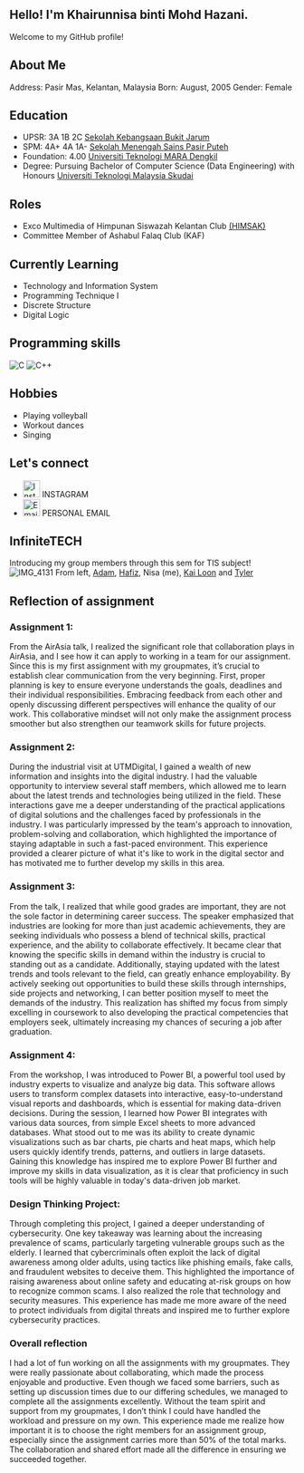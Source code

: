 ## Hello! I'm Khairunnisa binti Mohd Hazani.

Welcome to my GitHub profile!

## About Me

Address: Pasir Mas, Kelantan, Malaysia
Born: August, 2005
Gender: Female

## Education

- UPSR: 3A 1B 2C [Sekolah Kebangsaan Bukit Jarum](https://www.facebook.com/sekkebBukitJarum/?locale=ms_MY)
- SPM: 4A+ 4A 1A- [Sekolah Menengah Sains Pasir Puteh](https://www.facebook.com/SMSPPp/?locale=ms_MY)
- Foundation: 4.00 [Universiti Teknologi MARA Dengkil](https://selangor.uitm.edu.my/index.php/en/ucampuses/kampus-dengkil)
- Degree: Pursuing Bachelor of Computer Science (Data Engineering) with Honours [Universiti Teknologi Malaysia Skudai](https://www.utm.my/)

## Roles

- Exco Multimedia of Himpunan Siswazah Kelantan Club [(HIMSAK)](https://www.instagram.com/himsak_utm?igsh=MXc3c3UxM3R4eXY4Zg==)
- Committee Member of Ashabul Falaq Club (KAF)

## Currently Learning

- Technology and Information System
- Programming Technique I
- Discrete Structure
- Digital Logic

## Programming skills

![C](https://img.shields.io/badge/C-blue.svg)
![C++](https://img.shields.io/badge/C++-pink.svg)

## Hobbies

- Playing volleyball
- Workout dances
- Singing
  
## Let's connect 

- <a href="https://instagram.com/your_instagram__.oukey" target="_blank"><img src="https://img.icons8.com/fluency/48/000000/instagram-new.png" alt="Instagram" width="30"/></a> INSTAGRAM
- <a href="mailto:knisa74800@gmail.com" target="_blank"><img src="https://img.icons8.com/color/48/000000/gmail-new.png" alt="Email" width="30"/></a> PERSONAL EMAIL

## InfiniteTECH
Introducing my group members through this sem for TIS subject!
![IMG_4131](https://github.com/user-attachments/assets/80d2e3b9-60a2-4970-9d8a-c112d8dc62c6)
From left, [Adam](https://github.com/AdamAshraffZamri), [Hafiz](https://github.com/HafizReepei), Nisa (me), [Kai Loon](https://github.com/chuakailoon) and [Tyler](https://github.com/Tyler-C-19)

## Reflection of assignment

### Assignment 1: 

From the AirAsia talk, I realized the significant role that collaboration plays in AirAsia, and I see how it can apply to working in a team for our assignment. Since this is my first assignment with my groupmates, it’s crucial to establish clear communication from the very beginning. First, proper planning is key to ensure everyone understands the goals, deadlines and their individual responsibilities. Embracing feedback from each other and openly discussing different perspectives will enhance the quality of our work. This collaborative mindset will not only make the assignment process smoother but also strengthen our teamwork skills for future projects.

### Assignment 2: 

During the industrial visit at UTMDigital, I gained a wealth of new information and insights into the digital industry. I had the valuable opportunity to interview several staff members, which allowed me to learn about the latest trends and technologies being utilized in the field. These interactions gave me a deeper understanding of the practical applications of digital solutions and the challenges faced by professionals in the industry. I was particularly impressed by the team's approach to innovation, problem-solving and collaboration, which highlighted the importance of staying adaptable in such a fast-paced environment. This experience provided a clearer picture of what it's like to work in the digital sector and has motivated me to further develop my skills in this area.

### Assignment 3:

From the talk, I realized that while good grades are important, they are not the sole factor in determining career success. The speaker emphasized that industries are looking for more than just academic achievements, they are seeking individuals who possess a blend of technical skills, practical experience, and the ability to collaborate effectively. It became clear that knowing the specific skills in demand within the industry is crucial to standing out as a candidate. Additionally, staying updated with the latest trends and tools relevant to the field, can greatly enhance employability. By actively seeking out opportunities to build these skills through internships, side projects and networking, I can better position myself to meet the demands of the industry. This realization has shifted my focus from simply excelling in coursework to also developing the practical competencies that employers seek, ultimately increasing my chances of securing a job after graduation.

### Assignment 4:

From the workshop, I was introduced to Power BI, a powerful tool used by industry experts to visualize and analyze big data. This software allows users to transform complex datasets into interactive, easy-to-understand visual reports and dashboards, which is essential for making data-driven decisions. During the session, I learned how Power BI integrates with various data sources, from simple Excel sheets to more advanced databases. What stood out to me was its ability to create dynamic visualizations such as bar charts, pie charts and heat maps, which help users quickly identify trends, patterns, and outliers in large datasets. Gaining this knowledge has inspired me to explore Power BI further and improve my skills in data visualization, as it is clear that proficiency in such tools will be highly valuable in today's data-driven job market.

### Design Thinking Project:

Through completing this project, I gained a deeper understanding of cybersecurity. One key takeaway was learning about the increasing prevalence of scams, particularly targeting vulnerable groups such as the elderly. I learned that cybercriminals often exploit the lack of digital awareness among older adults, using tactics like phishing emails, fake calls, and fraudulent websites to deceive them. This highlighted the importance of raising awareness about online safety and educating at-risk groups on how to recognize common scams. I also realized the role that technology and security measures. This experience has made me more aware of the need to protect individuals from digital threats and inspired me to further explore cybersecurity practices. 

### Overall reflection

I had a lot of fun working on all the assignments with my groupmates. They were really passionate about collaborating, which made the process enjoyable and productive. Even though we faced some barriers, such as setting up discussion times due to our differing schedules, we managed to complete all the assignments excellently. Without the team spirit and support from my groupmates, I don’t think I could have handled the workload and pressure on my own. This experience made me realize how important it is to choose the right members for an assignment group, especially since the assignment carries more than 50% of the total marks. The collaboration and shared effort made all the difference in ensuring we succeeded together.
